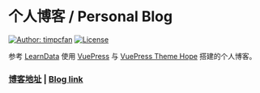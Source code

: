 # 个人博客 / Personal Blog

[![Author: timpcfan](https://img.shields.io/badge/Author-timpcfan-blue.svg?style=for-the-badge)](https://timpcfna.github.io)
[![License](https://img.shields.io/badge/LICENSE-CC%20BY--SA%204.0-lightgrey?style=for-the-badge&logo=Creative%20Commons)](https://creativecommons.org/licenses/by-sa/4.0/)

参考 [LearnData](https://github.com/rockbenben/LearnData) 使用 [VuePress](https://v2.vuepress.vuejs.org/zh/) 与 [VuePress Theme Hope](https://vuepress-theme-hope.github.io/v2/zh/) 搭建的个人博客。

### [博客地址](https://zxy.wsn640.top) | [Blog link](https://zxy.wsn640.top)